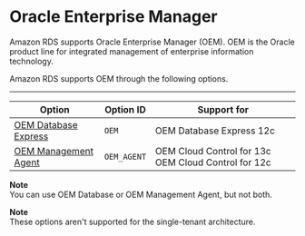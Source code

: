 # Oracle Enterprise Manager<a name="Oracle.Options.OEM"></a>

Amazon RDS supports Oracle Enterprise Manager \(OEM\)\. OEM is the Oracle product line for integrated management of enterprise information technology\. 

Amazon RDS supports OEM through the following options\.


****  

| Option | Option ID | Support for | 
| --- | --- | --- | 
|  [OEM Database Express](Appendix.Oracle.Options.OEM_DBControl.md)  |  `OEM`  |  OEM Database Express 12c  | 
|  [OEM Management Agent](Oracle.Options.OEMAgent.md)  |  `OEM_AGENT`  |  OEM Cloud Control for 13c OEM Cloud Control for 12c   | 

**Note**  
You can use OEM Database or OEM Management Agent, but not both\. 

**Note**  
These options aren't supported for the single\-tenant architecture\. 